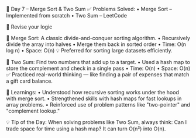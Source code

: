 🚀 Day 7 – Merge Sort & Two Sum
✅ Problems Solved:
• Merge Sort – Implemented from scratch
• Two Sum – LeetCode

🧠 Revise your logic

🔑 Merge Sort:
A classic divide-and-conquer sorting algorithm.
• Recursively divide the array into halves
• Merge them back in sorted order
• Time: O(n log n)
• Space: O(n)
💡 Preferred for sorting large datasets efficiently.

🔑 Two Sum:
Find two numbers that add up to a target.
• Used a hash map to store the complement and check in a single pass
• Time: O(n)
• Space: O(n)
✅ Practiced real-world thinking — like finding a pair of expenses that match a gift card balance.

📌 Learnings:
• Understood how recursive sorting works under the hood with merge sort.
• Strengthened skills with hash maps for fast lookups in array problems.
• Reinforced use of problem patterns like "two-pointer" and "complement lookup."

💡 Tip of the Day:
When solving problems like Two Sum, always think: Can I trade space for time using a hash map? It can turn O(n²) into O(n).
